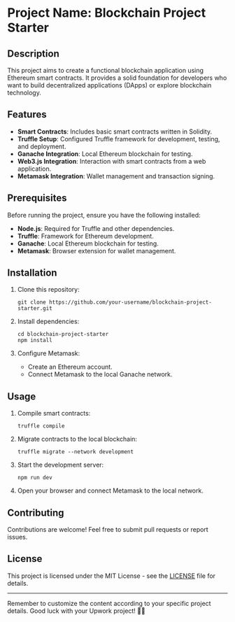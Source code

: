 
# Project Name: Blockchain Project Starter

## Description
This project aims to create a functional blockchain application using Ethereum smart contracts. It provides a solid foundation for developers who want to build decentralized applications (DApps) or explore blockchain technology.

## Features
- **Smart Contracts**: Includes basic smart contracts written in Solidity.
- **Truffle Setup**: Configured Truffle framework for development, testing, and deployment.
- **Ganache Integration**: Local Ethereum blockchain for testing.
- **Web3.js Integration**: Interaction with smart contracts from a web application.
- **Metamask Integration**: Wallet management and transaction signing.

## Prerequisites
Before running the project, ensure you have the following installed:
- **Node.js**: Required for Truffle and other dependencies.
- **Truffle**: Framework for Ethereum development.
- **Ganache**: Local Ethereum blockchain for testing.
- **Metamask**: Browser extension for wallet management.

## Installation
1. Clone this repository:
   ```
   git clone https://github.com/your-username/blockchain-project-starter.git
   ```

2. Install dependencies:
   ```
   cd blockchain-project-starter
   npm install
   ```

3. Configure Metamask:
   - Create an Ethereum account.
   - Connect Metamask to the local Ganache network.

## Usage
1. Compile smart contracts:
   ```
   truffle compile
   ```

2. Migrate contracts to the local blockchain:
   ```
   truffle migrate --network development
   ```

3. Start the development server:
   ```
   npm run dev
   ```

4. Open your browser and connect Metamask to the local network.

## Contributing
Contributions are welcome! Feel free to submit pull requests or report issues.

## License
This project is licensed under the MIT License - see the [LICENSE](LICENSE) file for details.

---

Remember to customize the content according to your specific project details. Good luck with your Upwork project! 🚀🔗
